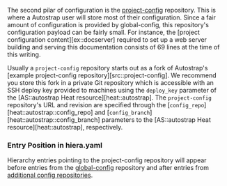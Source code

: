 The second pilar of configuration is the [project-config](/glossary/#project-config) repository. 
This is where a Autostrap user will store most of their configuration. Since a
fair amount of configuration is provided by global-config, this repository's
configuration payload can be fairly small. For instance, the [project
configuration content][ex::docserver] required to set up a web server building and serving this
documentation consists of 69 lines at the time of this writing.

Usually a `project-config` repository starts out as a fork of Autostrap's
[example project-config repository][src::project-config]. We
recommend you store this fork in a private Git repository which is accessible
with an SSH deploy key provided to machines using the `deploy_key` parameter of
the [AS::autostrap Heat resource][heat::autostrap].
The `project-config` repository's URL and revision are specified
through the [`config_repo`][heat::autostrap::config_repo]
and [`config_branch`][heat::autostrap::config_branch]
parameters to the
[AS::autostrap Heat resource][heat::autostrap], respectively.

### Entry Position in hiera.yaml

Hierarchy entries pointing to the project-config repository will appear before
entries from the [global-config](/config/#global) repository and after entries
from [additional config repositories](/config/#additional).

